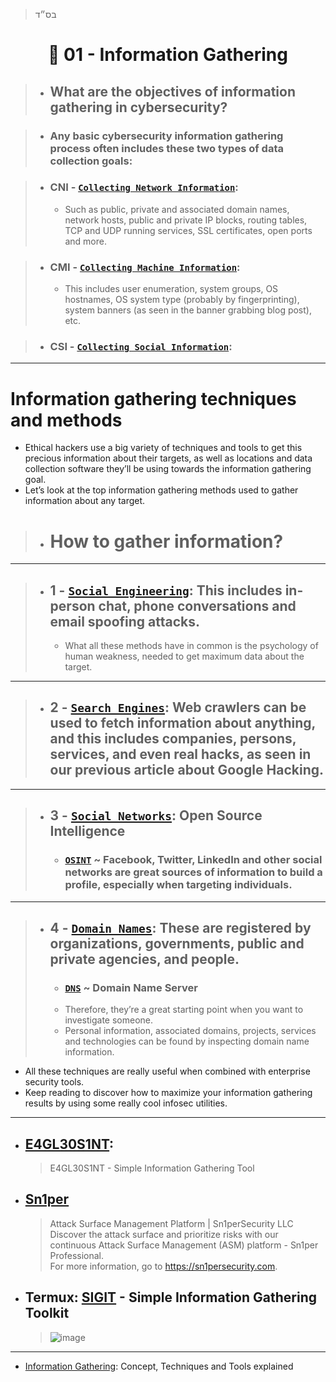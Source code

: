 > בס״ד
<div align="center">
    
# 🔸 01 - Information Gathering

</div>


> - ## **What are the objectives of information gathering in cybersecurity?**

> - ### Any basic cybersecurity information gathering process often includes these two types of data collection goals:

>   - ### CNI - [`Collecting Network Information`](): 
>       - Such as public, private and associated domain names, network hosts, public and private IP blocks, routing tables, TCP and UDP running services, SSL certificates, open ports and more.

>   - ### CMI - [`Collecting Machine Information`]():  
>       - This includes user enumeration, system groups, OS hostnames, OS system type (probably by fingerprinting), system banners (as seen in the banner grabbing blog post), etc.

>   - ### CSI - [`Collecting Social Information`]():  

---

# Information gathering techniques and methods
- Ethical hackers use a big variety of techniques and tools to get this precious information about their targets, as well as locations and data collection software they’ll be using towards the information gathering goal.
- Let’s look at the top information gathering methods used to gather information about any target.
> - # How to gather information?

---

>   - ## 1 - [`Social Engineering`](): This includes in-person chat, phone conversations and email spoofing attacks. 
>        - What all these methods have in common is the psychology of human weakness, needed to get maximum data about the target.

---

>   - ## 2 - [`Search Engines`](): Web crawlers can be used to fetch information about anything, and this includes companies, persons, services, and even real hacks, as seen in our previous article about Google Hacking.

---

>   - ## 3 - [`Social Networks`](): Open Source Intelligence
>       - ### [`OSINT`]() ~ Facebook, Twitter, LinkedIn and other social networks are great sources of information to build a profile, especially when targeting individuals.

---

>   - ## 4 - [`Domain Names`](): These are registered by organizations, governments, public and private agencies, and people. 
>       - ### [`DNS`]() ~ Domain Name Server
>       - Therefore, they’re a great starting point when you want to investigate someone. 
>       - Personal information, associated domains, projects, services and technologies can be found by inspecting domain name information.

- All these techniques are really useful when combined with enterprise security tools. 
- Keep reading to discover how to maximize your information gathering results by using some really cool infosec utilities.

---

- ## [E4GL30S1NT](https://github.com/C0MPL3XDEV/E4GL30S1NT): 
    > E4GL30S1NT - Simple Information Gathering Tool
- ## [Sn1per](https://github.com/1N3/Sn1per)
    > Attack Surface Management Platform | Sn1perSecurity LLC <br> Discover the attack surface and prioritize risks with our continuous Attack Surface Management (ASM) platform - Sn1per Professional. <br> For more information, go to https://sn1persecurity.com.
- ## Termux: [SIGIT](https://github.com/termuxhackers-id/SIGIT) - Simple Information Gathering Toolkit
    > ![image](https://user-images.githubusercontent.com/51442719/173302950-284dad74-9623-4f64-a5e1-3e9877df2842.png)

---

- [Information Gathering](https://securitytrails.com/blog/information-gathering): Concept, Techniques and Tools explained
